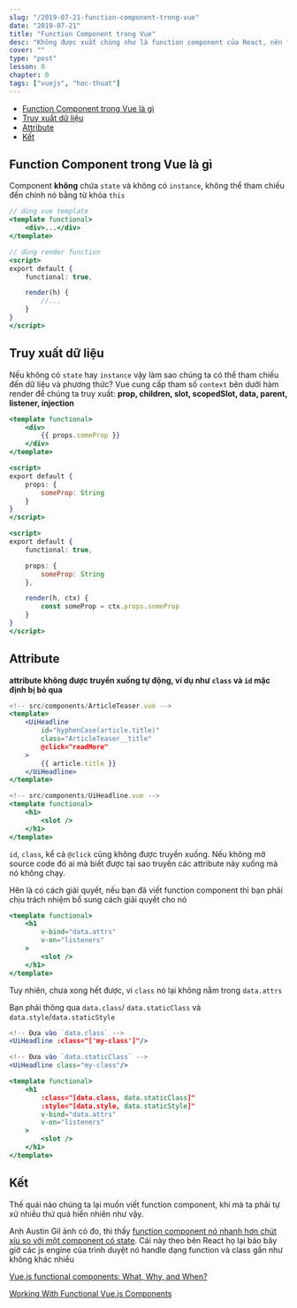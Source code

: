 ```yaml
---
slug: "/2019-07-21-function-component-trong-vue"
date: "2019-07-21"
title: "Function Component trong Vue"
desc: "Không được xuất chúng như là function component của React, nên function component trong Vue không có nhiều người để ý. Hy vọng tương lai nó sẽ được nâng cấp để cạnh tranh với bên React đang quảng bá quá rầm rộ."
cover: ""
type: "post"
lesson: 0
chapter: 0
tags: ["vuejs", "hoc-thuat"]
---
```


<!-- TOC -->

- [Function Component trong Vue là gì](#function-component-trong-vue-là-gì)
- [Truy xuất dữ liệu](#truy-xuất-dữ-liệu)
- [Attribute](#attribute)
- [Kết](#kết)

<!-- /TOC -->

## Function Component trong Vue là gì

Component **không** chứa `state` và không có `instance`, không thể tham chiếu đến chính nó bằng từ khóa `this`

```jsx
// dùng vue template
<template functional>
	<div>...</div>
</template>
```

```jsx
// dùng render function
<script>
export default {
	functional: true,

	render(h) {
		//...
	}
}
</script>
```

## Truy xuất dữ liệu

Nếu không có `state` hay `instance` vậy làm sao chúng ta có thể tham chiếu đến dữ liệu và phương thức? Vue cung cấp tham số `context` bên dưới hàm render để chúng ta truy xuất: **prop, children, slot, scopedSlot, data, parent, listener, injection**

```jsx
<template functional>
	<div>
		{{ props.someProp }}
	</div>
</template>

<script>
export default {
	props: {
		someProp: String
	}
}
</script>
```

```jsx
<script>
export default {
	functional: true,

	props: {
		someProp: String
	},

	render(h, ctx) {
		const someProp = ctx.props.someProp
	}
}
</script>
```

## Attribute

**attribute không được truyền xuống tự động, ví dụ như `class` và `id` mặc định bị bỏ qua**

```jsx
<!-- src/components/ArticleTeaser.vue -->
<template>
	<UiHeadline
		id="hyphenCase(article.title)"
		class="ArticleTeaser__title"
		@click="readMore"
	>	
		{{ article.title }}
	</UiHeadline>
</template>
```

```jsx
<!-- src/components/UiHeadline.vue -->
<template functional>
	<h1>
		<slot />
	</h1>
</template>
```

`id`, `class`, kể cả `@click` cũng không được truyền xuống. Nếu không mở source code đó ai mà biết được tại sao truyền các attribute này xuống mà nó không chạy.

Hên là có cách giải quyết, nếu bạn đã viết function component thì bạn phải chịu trách nhiệm bổ sung cách giải quyết cho nó

```jsx
<template functional>
	<h1
		v-bind="data.attrs"
		v-on="listeners"
	>
		<slot />
	</h1>
</template>
```

Tuy nhiên, chưa xong hết được, vì `class` nó lại không nằm trong `data.attrs`

Bạn phải thông qua `data.class`/ `data.staticClass` và `data.style`/`data.staticStyle`

```jsx
<!-- Đưa vào `data.class` -->
<UiHeadline :class="['my-class']"/>

<!-- Đưa vào `data.staticClass` -->
<UiHeadline class="my-class"/>
```

```jsx
<template functional>
	<h1
		:class="[data.class, data.staticClass]"
		:style="[data.style, data.staticStyle]"
		v-bind="data.attrs"
		v-on="listeners"
	>
		<slot />
	</h1>
</template>
```

## Kết

Thế quái nào chúng ta lại muốn viết function component, khi mà ta phải tự xử nhiều thứ quá hiển nhiên như vậy.

Anh Austin Gil ảnh có đo, thì thấy [function component nó nhanh hơn chút xíu so với một component có state](https://codesandbox.io/s/vue-stateful-vs-functional-yterr). Cái này theo bên React họ lại bảo bây giờ các js engine của trình duyệt nó handle dạng function và class gần như không khác nhiều 

<a target="_blank" rel="noopener noreferrer" href="https://stegosource.com/vue-js-functional-components-what-why-and-when/">Vue.js functional components: What, Why, and When?</a>

<a target="_blank" rel="noopener noreferrer" href="https://markus.oberlehner.net/blog/working-with-functional-vue-components/">Working With Functional Vue.js Components</a>
